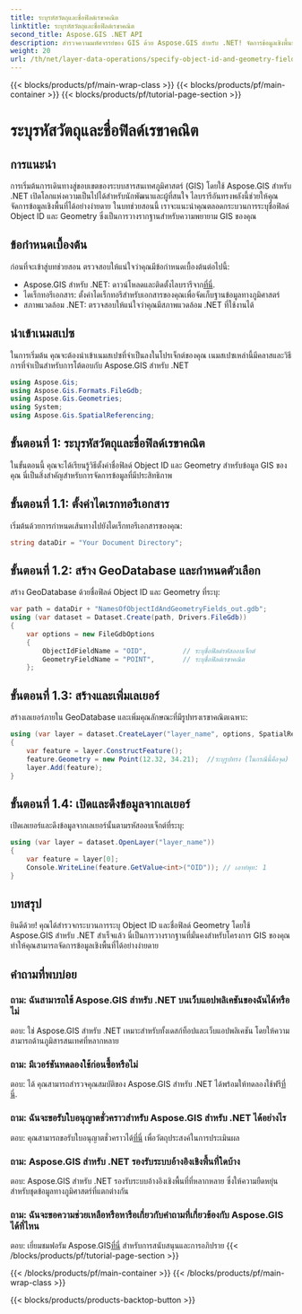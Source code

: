 ```yaml
---
title: ระบุรหัสวัตถุและชื่อฟิลด์เรขาคณิต
linktitle: ระบุรหัสวัตถุและชื่อฟิลด์เรขาคณิต
second_title: Aspose.GIS .NET API
description: สำรวจความมหัศจรรย์ของ GIS ด้วย Aspose.GIS สำหรับ .NET! จัดการข้อมูลเชิงพื้นที่ได้อย่างง่ายดาย ดาวน์โหลดตอนนี้และปลดปล่อยพลังแห่งความฉลาดเชิงพื้นที่
weight: 20
url: /th/net/layer-data-operations/specify-object-id-and-geometry-field-names/
---
```


{{< blocks/products/pf/main-wrap-class >}}
{{< blocks/products/pf/main-container >}}
{{< blocks/products/pf/tutorial-page-section >}}

# ระบุรหัสวัตถุและชื่อฟิลด์เรขาคณิต

## การแนะนำ
การเริ่มต้นการเดินทางสู่ขอบเขตของระบบสารสนเทศภูมิศาสตร์ (GIS) โดยใช้ Aspose.GIS สำหรับ .NET เปิดโลกแห่งความเป็นไปได้สำหรับนักพัฒนาและผู้ที่สนใจ ไลบรารีอันทรงพลังนี้ช่วยให้คุณจัดการข้อมูลเชิงพื้นที่ได้อย่างง่ายดาย ในบทช่วยสอนนี้ เราจะแนะนำคุณตลอดกระบวนการระบุชื่อฟิลด์ Object ID และ Geometry ซึ่งเป็นการวางรากฐานสำหรับความพยายาม GIS ของคุณ
## ข้อกำหนดเบื้องต้น
ก่อนที่จะเข้าสู่บทช่วยสอน ตรวจสอบให้แน่ใจว่าคุณมีข้อกำหนดเบื้องต้นต่อไปนี้:
-  Aspose.GIS สำหรับ .NET: ดาวน์โหลดและติดตั้งไลบรารีจาก[ที่นี่](https://releases.aspose.com/gis/net/).
- ไดเร็กทอรีเอกสาร: ตั้งค่าไดเร็กทอรีสำหรับเอกสารของคุณเพื่อจัดเก็บฐานข้อมูลทางภูมิศาสตร์
- สภาพแวดล้อม .NET: ตรวจสอบให้แน่ใจว่าคุณมีสภาพแวดล้อม .NET ที่ใช้งานได้
## นำเข้าเนมสเปซ
ในการเริ่มต้น คุณจะต้องนำเข้าเนมสเปซที่จำเป็นลงในโปรเจ็กต์ของคุณ เนมสเปซเหล่านี้มีคลาสและวิธีการที่จำเป็นสำหรับการโต้ตอบกับ Aspose.GIS สำหรับ .NET
```csharp
using Aspose.Gis;
using Aspose.Gis.Formats.FileGdb;
using Aspose.Gis.Geometries;
using System;
using Aspose.Gis.SpatialReferencing;
```
## ขั้นตอนที่ 1: ระบุรหัสวัตถุและชื่อฟิลด์เรขาคณิต
ในขั้นตอนนี้ คุณจะได้เรียนรู้วิธีตั้งค่าชื่อฟิลด์ Object ID และ Geometry สำหรับข้อมูล GIS ของคุณ นี่เป็นสิ่งสำคัญสำหรับการจัดการข้อมูลที่มีประสิทธิภาพ
## ขั้นตอนที่ 1.1: ตั้งค่าไดเรกทอรีเอกสาร
เริ่มต้นด้วยการกำหนดเส้นทางไปยังไดเร็กทอรีเอกสารของคุณ:
```csharp
string dataDir = "Your Document Directory";
```
## ขั้นตอนที่ 1.2: สร้าง GeoDatabase และกำหนดตัวเลือก
สร้าง GeoDatabase ด้วยชื่อฟิลด์ Object ID และ Geometry ที่ระบุ:
```csharp
var path = dataDir + "NamesOfObjectIdAndGeometryFields_out.gdb";
using (var dataset = Dataset.Create(path, Drivers.FileGdb))
{
    var options = new FileGdbOptions
    {
        ObjectIdFieldName = "OID",         // ระบุชื่อฟิลด์รหัสออบเจ็กต์
        GeometryFieldName = "POINT",       // ระบุชื่อฟิลด์เรขาคณิต
    };
```
## ขั้นตอนที่ 1.3: สร้างและเพิ่มเลเยอร์
สร้างเลเยอร์ภายใน GeoDatabase และเพิ่มคุณลักษณะที่มีรูปทรงเรขาคณิตเฉพาะ:
```csharp
using (var layer = dataset.CreateLayer("layer_name", options, SpatialReferenceSystem.Wgs84))
{
    var feature = layer.ConstructFeature();
    feature.Geometry = new Point(12.32, 34.21);  //ระบุรูปทรง (ในกรณีนี้คือจุด)
    layer.Add(feature);
}
```
## ขั้นตอนที่ 1.4: เปิดและดึงข้อมูลจากเลเยอร์
เปิดเลเยอร์และดึงข้อมูลจากเลเยอร์นั้นตามรหัสออบเจ็กต์ที่ระบุ:
```csharp
using (var layer = dataset.OpenLayer("layer_name"))
{
    var feature = layer[0];
    Console.WriteLine(feature.GetValue<int>("OID")); // เอาท์พุท: 1
}
```
## บทสรุป
ยินดีด้วย! คุณได้สำรวจกระบวนการระบุ Object ID และชื่อฟิลด์ Geometry โดยใช้ Aspose.GIS สำหรับ .NET สำเร็จแล้ว นี่เป็นการวางรากฐานที่มั่นคงสำหรับโครงการ GIS ของคุณ ทำให้คุณสามารถจัดการข้อมูลเชิงพื้นที่ได้อย่างง่ายดาย
## คำถามที่พบบ่อย
### ถาม: ฉันสามารถใช้ Aspose.GIS สำหรับ .NET บนเว็บแอปพลิเคชันของฉันได้หรือไม่
ตอบ: ใช่ Aspose.GIS สำหรับ .NET เหมาะสำหรับทั้งเดสก์ท็อปและเว็บแอปพลิเคชัน โดยให้ความสามารถด้านภูมิสารสนเทศที่หลากหลาย
### ถาม: มีเวอร์ชันทดลองใช้ก่อนซื้อหรือไม่
 ตอบ: ได้ คุณสามารถสำรวจคุณสมบัติของ Aspose.GIS สำหรับ .NET ได้พร้อมให้ทดลองใช้ฟรี[ที่นี่](https://releases.aspose.com/).
### ถาม: ฉันจะขอรับใบอนุญาตชั่วคราวสำหรับ Aspose.GIS สำหรับ .NET ได้อย่างไร
 ตอบ: คุณสามารถขอรับใบอนุญาตชั่วคราวได้[ที่นี่](https://purchase.aspose.com/temporary-license/) เพื่อวัตถุประสงค์ในการประเมินผล
### ถาม: Aspose.GIS สำหรับ .NET รองรับระบบอ้างอิงเชิงพื้นที่ใดบ้าง
ตอบ: Aspose.GIS สำหรับ .NET รองรับระบบอ้างอิงเชิงพื้นที่ที่หลากหลาย ซึ่งให้ความยืดหยุ่นสำหรับชุดข้อมูลทางภูมิศาสตร์ที่แตกต่างกัน
### ถาม: ฉันจะขอความช่วยเหลือหรือหารือเกี่ยวกับคำถามที่เกี่ยวข้องกับ Aspose.GIS ได้ที่ไหน
 ตอบ: เยี่ยมชมฟอรัม Aspose.GIS[ที่นี่](https://forum.aspose.com/c/gis/33) สำหรับการสนับสนุนและการอภิปราย
{{< /blocks/products/pf/tutorial-page-section >}}

{{< /blocks/products/pf/main-container >}}
{{< /blocks/products/pf/main-wrap-class >}}

{{< blocks/products/products-backtop-button >}}

